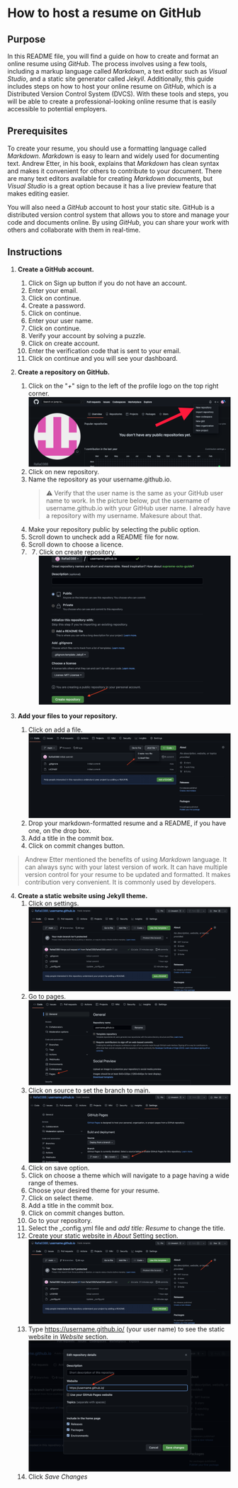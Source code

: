 How to host a resume on GitHub
===

Purpose
---
In this README file, you will find a guide on how to create and format an online resume using *GitHub*. The process involves using a few tools, including a markup language called *Markdown*, a text editor such as *Visual Studio*, and a static site generator called *Jekyll*. Additionally, this guide includes steps on how to host your online resume on *GitHub*, which is a Distributed Version Control System (DVCS). With these tools and steps, you will be able to create a professional-looking online resume that is easily accessible to potential employers.

Prerequisites
---
To create your resume, you should use a formatting language called *Markdown*. *Markdown* is easy to learn and widely used for documenting text. Andrew Etter, in his book, explains that *Markdown* has clean syntax and makes it convenient for others to contribute to your document. There are many text editors available for creating *Markdown* documents, but *Visual Studio* is a great option because it has a live preview feature that makes editing easier.

You will also need a *GitHub* account to host your static site. GitHub is a distributed version control system that allows you to store and manage your code and documents online. By using *GitHub*, you can share your work with others and collaborate with them in real-time.

Instructions
---
1. **Create a GitHub account.**
    1. Click on Sign up button if you do not have an account.
    2. Enter your email.
    3. Click on continue.
    4. Create a password.
    5. Click on continue.
    6. Enter your user name.
    7. Click on continue.
    8. Verify your account by solving a puzzle.
    9. Click on create account.
   10. Enter the verification code that is sent to your email.
   11. Click on continue and you will see your dashboard.
2. **Create a repository on GitHub.**
    1. Click on the "*+*" sign to the left of the profile logo on the top right corner.![Respritory](https://github.com/Rafia0388/Rafia0388.github.io/blob/main/Images/NewRes.png)
    2. Click on new repository.
    3. Name the repository as your username.github.io.
        > :warning: Verify that the user name is the same as your GitHub user name to work. In the picture below, put the username of username.github.io with your GitHub user name. I already have a repository with my username. Makesure about that.
    4. Make your repository public by selecting the public option.
    5. Scroll down to uncheck add a README file for now.
    6. Scroll down to choose a licence.
    7. 7. Click on create repository.![Create Respotory](https://github.com/Rafia0388/Rafia0388.github.io/blob/main/Images/CreateRes.png)

3. **Add your files to your repository.**
    1. Click on add a file.![Add file](https://github.com/Rafia0388/Rafia0388.github.io/blob/main/Images/Upload%20file.png)
    2. Drop your markdown-formatted resume and a README, if you have one, on the drop box.
    3. Add a title in the commit box.
    4. Click on commit changes button.
> Andrew Etter mentioned the benefits of using *Markdown* language. It can always sync with your latest version of work. It can have multiple version control for your resume to be updated and formatted. It makes contribution very convenient. It is commonly used by developers.

4. **Create a static website using Jekyll theme.**
    1. Click on settings.![Settings](https://github.com/Rafia0388/Rafia0388.github.io/blob/main/Images/Settings.png)
    2. Go to pages.![pages](https://github.com/Rafia0388/Rafia0388.github.io/blob/main/Images/Pages.png)
    3. Click on source to set the branch to main.![main](https://github.com/Rafia0388/Rafia0388.github.io/blob/main/Images/Main.png)
    4. Click on save option.
    5. Click on choose a theme which will navigate to a page having a wide range of themes. 
    6. Choose your desired theme for your resume.
    7. Click on select theme. 
    8. Add a title in the commit box.
    9. Click on commit changes button.
    10. Go to your repository.
    11. Select the _config.yml file and *add title: Resume* to change the title.
    12. Create your static website in *About* Setting section. ![Setting](https://github.com/Rafia0388/Rafia0388.github.io/blob/main/Images/Settings.png)
    13. Type https://username.github.io/ (your user name) to see the static website in *Website* section.![link](https://github.com/Rafia0388/Rafia0388.github.io/blob/main/Images/Website.png)
    14. Click *Save Changes*
